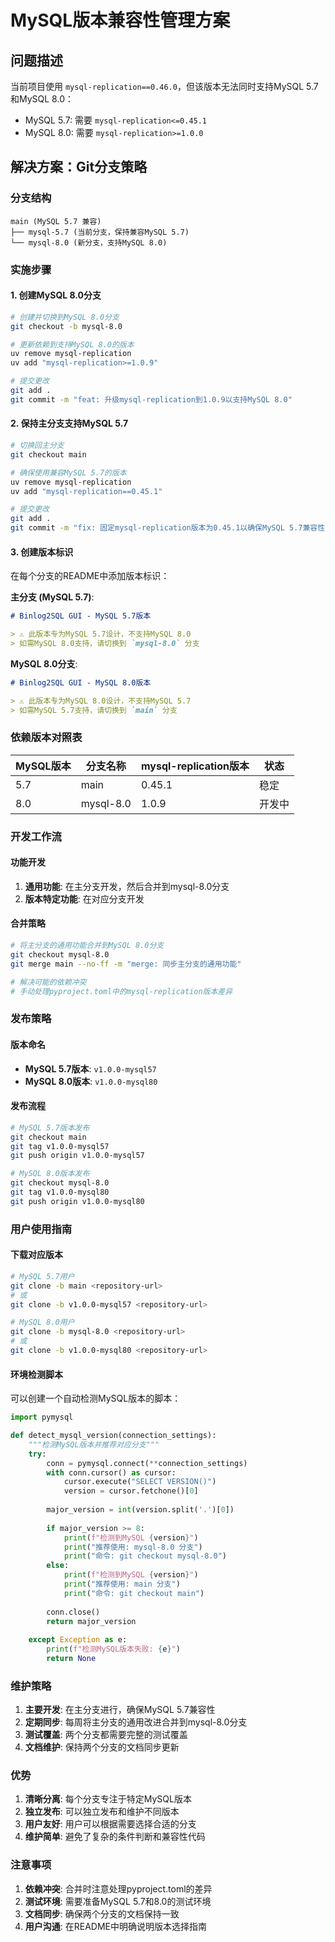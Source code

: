 # MySQL版本兼容性管理方案

## 问题描述

当前项目使用 `mysql-replication==0.46.0`，但该版本无法同时支持MySQL 5.7和MySQL 8.0：
- MySQL 5.7: 需要 `mysql-replication<=0.45.1`
- MySQL 8.0: 需要 `mysql-replication>=1.0.0`

## 解决方案：Git分支策略

### 分支结构

```
main (MySQL 5.7 兼容)
├── mysql-5.7 (当前分支，保持兼容MySQL 5.7)
└── mysql-8.0 (新分支，支持MySQL 8.0)
```

### 实施步骤

#### 1. 创建MySQL 8.0分支

```bash
# 创建并切换到MySQL 8.0分支
git checkout -b mysql-8.0

# 更新依赖到支持MySQL 8.0的版本
uv remove mysql-replication
uv add "mysql-replication>=1.0.9"

# 提交更改
git add .
git commit -m "feat: 升级mysql-replication到1.0.9以支持MySQL 8.0"
```

#### 2. 保持主分支支持MySQL 5.7

```bash
# 切换回主分支
git checkout main

# 确保使用兼容MySQL 5.7的版本
uv remove mysql-replication
uv add "mysql-replication==0.45.1"

# 提交更改
git add .
git commit -m "fix: 固定mysql-replication版本为0.45.1以确保MySQL 5.7兼容性"
```

#### 3. 创建版本标识

在每个分支的README中添加版本标识：

**主分支 (MySQL 5.7)**:
```markdown
# Binlog2SQL GUI - MySQL 5.7版本

> ⚠️ 此版本专为MySQL 5.7设计，不支持MySQL 8.0
> 如需MySQL 8.0支持，请切换到 `mysql-8.0` 分支
```

**MySQL 8.0分支**:
```markdown
# Binlog2SQL GUI - MySQL 8.0版本

> ⚠️ 此版本专为MySQL 8.0设计，不支持MySQL 5.7
> 如需MySQL 5.7支持，请切换到 `main` 分支
```

### 依赖版本对照表

| MySQL版本 | 分支名称 | mysql-replication版本 | 状态 |
|-----------|----------|----------------------|------|
| 5.7       | main     | 0.45.1               | 稳定 |
| 8.0       | mysql-8.0| 1.0.9                | 开发中 |

### 开发工作流

#### 功能开发
1. **通用功能**: 在主分支开发，然后合并到mysql-8.0分支
2. **版本特定功能**: 在对应分支开发

#### 合并策略
```bash
# 将主分支的通用功能合并到MySQL 8.0分支
git checkout mysql-8.0
git merge main --no-ff -m "merge: 同步主分支的通用功能"

# 解决可能的依赖冲突
# 手动处理pyproject.toml中的mysql-replication版本差异
```

### 发布策略

#### 版本命名
- **MySQL 5.7版本**: `v1.0.0-mysql57`
- **MySQL 8.0版本**: `v1.0.0-mysql80`

#### 发布流程
```bash
# MySQL 5.7版本发布
git checkout main
git tag v1.0.0-mysql57
git push origin v1.0.0-mysql57

# MySQL 8.0版本发布
git checkout mysql-8.0
git tag v1.0.0-mysql80
git push origin v1.0.0-mysql80
```

### 用户使用指南

#### 下载对应版本
```bash
# MySQL 5.7用户
git clone -b main <repository-url>
# 或
git clone -b v1.0.0-mysql57 <repository-url>

# MySQL 8.0用户
git clone -b mysql-8.0 <repository-url>
# 或
git clone -b v1.0.0-mysql80 <repository-url>
```

#### 环境检测脚本
可以创建一个自动检测MySQL版本的脚本：

```python
import pymysql

def detect_mysql_version(connection_settings):
    """检测MySQL版本并推荐对应分支"""
    try:
        conn = pymysql.connect(**connection_settings)
        with conn.cursor() as cursor:
            cursor.execute("SELECT VERSION()")
            version = cursor.fetchone()[0]
            
        major_version = int(version.split('.')[0])
        
        if major_version >= 8:
            print(f"检测到MySQL {version}")
            print("推荐使用: mysql-8.0 分支")
            print("命令: git checkout mysql-8.0")
        else:
            print(f"检测到MySQL {version}")
            print("推荐使用: main 分支")
            print("命令: git checkout main")
            
        conn.close()
        return major_version
        
    except Exception as e:
        print(f"检测MySQL版本失败: {e}")
        return None
```

### 维护策略

1. **主要开发**: 在主分支进行，确保MySQL 5.7兼容性
2. **定期同步**: 每周将主分支的通用改进合并到mysql-8.0分支
3. **测试覆盖**: 两个分支都需要完整的测试覆盖
4. **文档维护**: 保持两个分支的文档同步更新

### 优势

1. **清晰分离**: 每个分支专注于特定MySQL版本
2. **独立发布**: 可以独立发布和维护不同版本
3. **用户友好**: 用户可以根据需要选择合适的分支
4. **维护简单**: 避免了复杂的条件判断和兼容性代码

### 注意事项

1. **依赖冲突**: 合并时注意处理pyproject.toml的差异
2. **测试环境**: 需要准备MySQL 5.7和8.0的测试环境
3. **文档同步**: 确保两个分支的文档保持一致
4. **用户沟通**: 在README中明确说明版本选择指南
